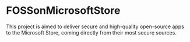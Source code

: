 # FOSSonMicrosoftStore
This project is aimed to deliver secure and high-quality open-source apps to the Microsoft Store, coming directly from their most secure sources.
